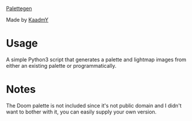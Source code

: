 
[Palettegen](https://github.com/kaadmy/palettegen)

Made by [KaadmY](https://kaadmy.github.io)

# Usage

A simple Python3 script that generates a palette and lightmap images from either
an existing palette or programmatically.

# Notes

The Doom palette is not included since it's not public domain and I didn't want
to bother with it, you can easily supply your own version.
